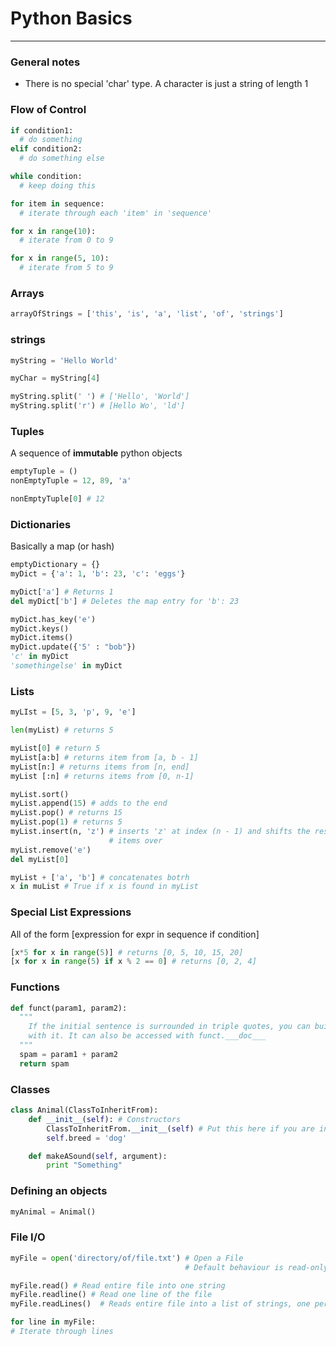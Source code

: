 # Python Basics
---
### General notes

- There is no special 'char' type. A character is just a string of length 1

### Flow of Control

```python
if condition1:
  # do something
elif condition2:
  # do something else

while condition:
  # keep doing this

for item in sequence:
  # iterate through each 'item' in 'sequence'

for x in range(10):
  # iterate from 0 to 9

for x in range(5, 10):
  # iterate from 5 to 9
```

### Arrays

```python
arrayOfStrings = ['this', 'is', 'a', 'list', 'of', 'strings']
```

### strings
```python
myString = 'Hello World'

myChar = myString[4]

myString.split(' ') # ['Hello', 'World']
myString.split('r') # [Hello Wo', 'ld']
```

### Tuples
A sequence of **immutable** python objects

```python
emptyTuple = ()
nonEmptyTuple = 12, 89, 'a'

nonEmptyTuple[0] # 12
```

### Dictionaries

Basically a map (or hash)

```python
emptyDictionary = {}
myDict = {'a': 1, 'b': 23, 'c': 'eggs'}

myDict['a'] # Returns 1
del myDict['b'] # Deletes the map entry for 'b': 23

myDict.has_key('e')
myDict.keys()
myDict.items()
myDict.update({'5' : "bob"})
'c' in myDict
'somethingelse' in myDict
```

### Lists

```python
myLIst = [5, 3, 'p', 9, 'e']

len(myList) # returns 5

myList[0] # return 5
myList[a:b] # returns item from [a, b - 1]
myList[n:] # returns items from [n, end]
myList [:n] # returns items from [0, n-1]

myList.sort()
myList.append(15) # adds to the end
myList.pop() # returns 15
myList.pop(1) # returns 5
myList.insert(n, 'z') # inserts 'z' at index (n - 1) and shifts the rest of the
					  # items over
myList.remove('e')
del myList[0]

myList + ['a', 'b'] # concatenates botrh
x in muList # True if x is found in myList
```

### Special List Expressions
All of the form [expression for expr in sequence if condition]
```python
[x*5 for x in range(5)] # returns [0, 5, 10, 15, 20]
[x for x in range(5) if x % 2 == 0] # returns [0, 2, 4]
```

### Functions

```python
def funct(param1, param2):
  """
    If the initial sentence is surrounded in triple quotes, you can build documentation
    with it. It can also be accessed with funct.___doc___
  """
  spam = param1 + param2
  return spam
```

### Classes

```python
class Animal(ClassToInheritFrom):
	def __init__(self): # Constructors
		ClassToInheritFrom.__init__(self) # Put this here if you are inheriting from some class
		self.breed = 'dog'

	def makeASound(self, argument):
		print "Something"
```

### Defining an objects
```python
myAnimal = Animal()
```

### File I/O
```python
myFile = open('directory/of/file.txt') # Open a File
                                       # Default behaviour is read-only

myFile.read() # Read entire file into one string
myFile.readline() # Read one line of the file
myFile.readLines()	# Reads entire file into a list of strings, one per line

for line in myFile:
# Iterate through lines                                   
```
